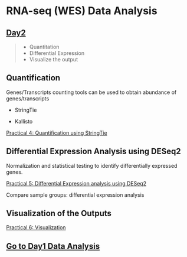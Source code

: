 # RNA-seq (WES) Data Analysis

## [Day2](rna-seq-wes-data-analysis-day2.md)


> -  Quantitation
> -  Differential Expression
> -  Visualize the output


## Quantification

Genes/Transcripts counting tools can be used to obtain abundance of genes/transcripts 

* StringTie 

* Kallisto

[Practical 4: Quantification using StringTie](practical-expression-quantification.md)

## Differential Expression Analysis using DESeq2

Normalization and statistical testing to identify differentially expressed genes.

[Practical 5: Differential Expression analysis using DESeq2](analyzing-RNA-seq-data-with-DESeq2.md)

Compare sample groups: differential expression analysis


## Visualization of the Outputs

[Practical 6: Visualization](analyzing-RNA-seq-data-with-DESeq2-data-visualization.md)

## [Go to Day1 Data Analysis](rna-seq-wes-data-analysis-day1.md)

